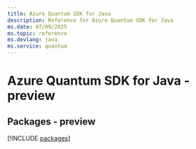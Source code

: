```yaml
---
title: Azure Quantum SDK for Java
description: Reference for Azure Quantum SDK for Java
ms.date: 07/09/2025
ms.topic: reference
ms.devlang: java
ms.service: quantum
---
```

# Azure Quantum SDK for Java - preview
## Packages - preview
[!INCLUDE [packages](quantum-index.md)]